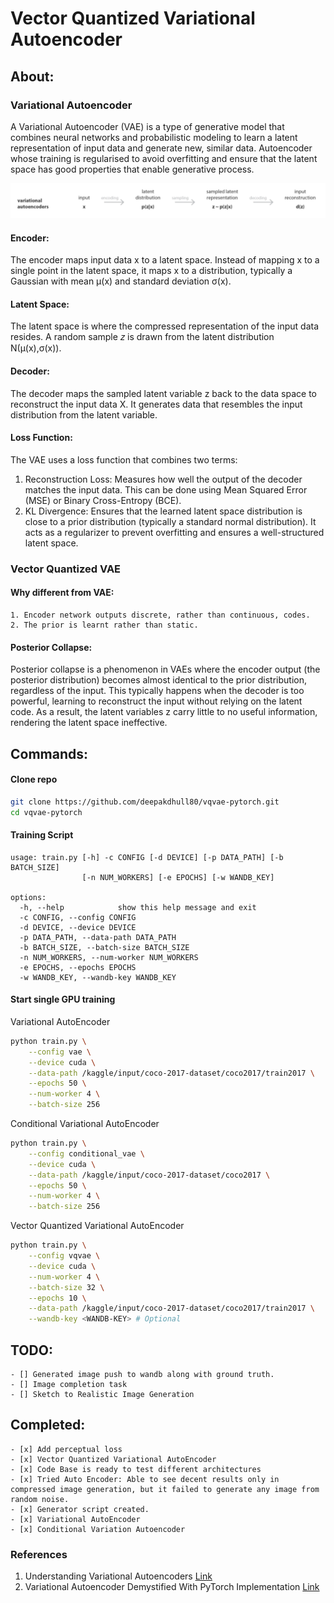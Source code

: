 # Vector Quantized Variational Autoencoder

## About: 
### Variational Autoencoder

A Variational Autoencoder (VAE) is a type of generative model that combines neural networks and probabilistic modeling to learn a latent representation of input data and generate new, similar data. Autoencoder whose training is regularised to avoid overfitting and ensure that the latent space has good properties that enable generative process.

![alt variational-autoencoder](images/variational-autoencoder.png)

#### Encoder:

The encoder maps input data x to a latent space.
Instead of mapping x to a single point in the latent space, it maps x to a distribution, typically a Gaussian with mean μ(x) and standard deviation σ(x).
#### Latent Space:

The latent space is where the compressed representation of the input data resides.
A random sample 𝑧 is drawn from the latent distribution N(μ(x),σ(x)).

#### Decoder:
The decoder maps the sampled latent variable z back to the data space to reconstruct the input data X.
It generates data that resembles the input distribution from the latent variable.
#### Loss Function:

The VAE uses a loss function that combines two terms:
1. Reconstruction Loss: Measures how well the output of the decoder matches the input data. This can be done using Mean Squared Error (MSE) or Binary Cross-Entropy (BCE).
2. KL Divergence: Ensures that the learned latent space distribution is close to a prior distribution (typically a standard normal distribution). It acts as a regularizer to prevent overfitting and ensures a well-structured latent space.

### Vector Quantized VAE

#### Why different from VAE:
    1. Encoder network outputs discrete, rather than continuous, codes.
    2. The prior is learnt rather than static.

#### Posterior Collapse:
Posterior collapse is a phenomenon in VAEs where the encoder output (the posterior distribution) becomes almost identical to the prior distribution, regardless of the input.
This typically happens when the decoder is too powerful, learning to reconstruct the input without relying on the latent code.
As a result, the latent variables z carry little to no useful information, rendering the latent space ineffective.


## Commands:

#### Clone repo
```bash
git clone https://github.com/deepakdhull80/vqvae-pytorch.git
cd vqvae-pytorch
```

#### Training Script
```
usage: train.py [-h] -c CONFIG [-d DEVICE] [-p DATA_PATH] [-b BATCH_SIZE]
                [-n NUM_WORKERS] [-e EPOCHS] [-w WANDB_KEY]

options:
  -h, --help            show this help message and exit
  -c CONFIG, --config CONFIG
  -d DEVICE, --device DEVICE
  -p DATA_PATH, --data-path DATA_PATH
  -b BATCH_SIZE, --batch-size BATCH_SIZE
  -n NUM_WORKERS, --num-worker NUM_WORKERS
  -e EPOCHS, --epochs EPOCHS
  -w WANDB_KEY, --wandb-key WANDB_KEY
```

#### Start single GPU training
Variational AutoEncoder
```bash
python train.py \
    --config vae \
    --device cuda \
    --data-path /kaggle/input/coco-2017-dataset/coco2017/train2017 \
    --epochs 50 \
    --num-worker 4 \
    --batch-size 256
```

Conditional Variational AutoEncoder
```bash
python train.py \
    --config conditional_vae \
    --device cuda \
    --data-path /kaggle/input/coco-2017-dataset/coco2017 \
    --epochs 50 \
    --num-worker 4 \
    --batch-size 256
```

Vector Quantized Variational AutoEncoder
```bash
python train.py \
    --config vqvae \
    --device cuda \
    --num-worker 4 \
    --batch-size 32 \
    --epochs 10 \
    --data-path /kaggle/input/coco-2017-dataset/coco2017/train2017 \
    --wandb-key <WANDB-KEY> # Optional
```

## TODO:
    - [] Generated image push to wandb along with ground truth.
    - [] Image completion task
    - [] Sketch to Realistic Image Generation

## Completed:
    - [x] Add perceptual loss
    - [x] Vector Quantized Variational AutoEncoder
    - [x] Code Base is ready to test different architectures
    - [x] Tried Auto Encoder: Able to see decent results only in compressed image generation, but it failed to generate any image from random noise.
    - [x] Generator script created.
    - [x] Variational AutoEncoder
    - [x] Conditional Variation Autoencoder

### References
1. Understanding Variational Autoencoders [Link](https://towardsdatascience.com/understanding-variational-autoencoders-vaes-f70510919f73)
2. Variational Autoencoder Demystified With PyTorch Implementation [Link](https://towardsdatascience.com/variational-autoencoder-demystified-with-pytorch-implementation-3a06bee395ed)
